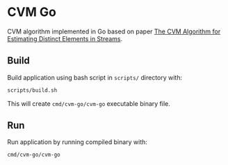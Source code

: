 # CVM Go

CVM algorithm implemented in Go based on paper [The CVM Algorithm for Estimating Distinct Elements in Streams](https://cs.stanford.edu/~knuth/papers/cvm-note.pdf).

## Build

Build application using bash script in ```scripts/``` directory with:

```bash
scripts/build.sh
```

This will create ```cmd/cvm-go/cvm-go``` executable binary file.

## Run

Run application by running compiled binary with:

```bash
cmd/cvm-go/cvm-go
```
